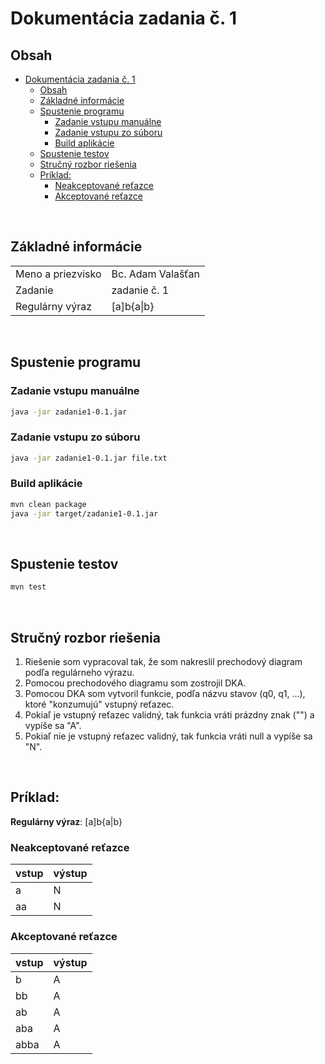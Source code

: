 # Dokumentácia zadania č. 1

## Obsah
- [Dokumentácia zadania č. 1](#dokumentácia-zadania-č-1)
	- [Obsah](#obsah)
	- [Základné informácie](#základné-informácie)
	- [Spustenie programu](#spustenie-programu)
		- [Zadanie vstupu manuálne](#zadanie-vstupu-manuálne)
		- [Zadanie vstupu zo súboru](#zadanie-vstupu-zo-súboru)
		- [Build aplikácie](#build-aplikácie)
	- [Spustenie testov](#spustenie-testov)
	- [Stručný rozbor riešenia](#stručný-rozbor-riešenia)
	- [Príklad:](#príklad)
		- [Neakceptované reťazce](#neakceptované-reťazce)
		- [Akceptované reťazce](#akceptované-reťazce)

<br>

## Základné informácie
| | |
|-|-|
Meno a priezvisko | Bc. Adam Valašťan
Zadanie |	zadanie č. 1
Regulárny výraz | [a]b{a\|b}

<br>

## Spustenie programu
### Zadanie vstupu manuálne
```sh
java -jar zadanie1-0.1.jar
```
### Zadanie vstupu zo súboru
```sh
java -jar zadanie1-0.1.jar file.txt
```
### Build aplikácie
```sh
mvn clean package
java -jar target/zadanie1-0.1.jar
```

<br>

## Spustenie testov
```sh
mvn test
```

<br>

## Stručný rozbor riešenia
1. Riešenie som vypracoval tak, že som nakreslil prechodový diagram podľa regulárneho výrazu.
2. Pomocou prechodového diagramu som zostrojil DKA.
3. Pomocou DKA som vytvoril funkcie, podľa názvu stavov (q0, q1, ...), ktoré "konzumujú" vstupný reťazec.
4. Pokiaľ je vstupný reťazec validný, tak funkcia vráti prázdny znak ("") a vypíše sa "A".
5. Pokiaľ nie je vstupný reťazec validný, tak funkcia vráti null a vypíše sa "N".

<br>

## Príklad:
**Regulárny výraz**: 		[a]b{a|b}

### Neakceptované reťazce
|vstup|výstup|
|-|-|
a | N
aa | N

### Akceptované reťazce
|vstup|výstup|
|-|-|
b | A
bb | A
ab | A
aba | A
abba | A